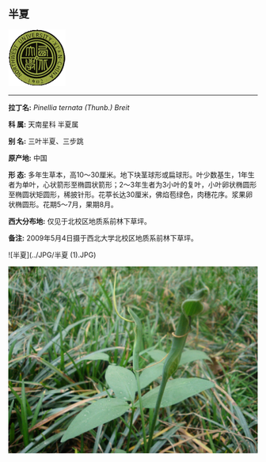 ## 半夏

![西北大学校园网络植物志](../JPG/nwu.gif)

---

**拉丁名:**  _Pinellia ternata (Thunb.) Breit_

**科 属:** 天南星科 半夏属

**别 名:** 三叶半夏、三步跳

**原产地:** 中国

**形  态:** 多年生草本，高10～30厘米。地下块茎球形或扁球形。叶少数基生，1年生者为单叶，心状箭形至椭圆状箭形；2～3年生者为3小叶的复叶，小叶卵状椭圆形至椭圆状矩圆形，稀披针形。花葶长达30厘米，佛焰苞绿色，肉穗花序。浆果卵状椭圆形。花期5～7月，果期8月。

**西大分布地:** 仅见于北校区地质系前林下草坪。

**备注:** 2009年5月4日摄于西北大学北校区地质系前林下草坪。

![半夏](../JPG/半夏 (1).JPG) 

![半夏](../JPG/半夏.JPG) 

